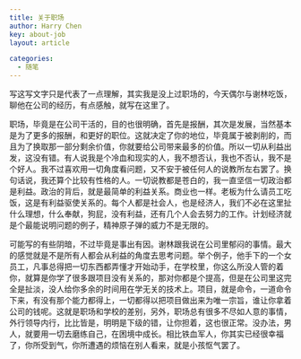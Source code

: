 ```yaml
---
title: 关于职场
author: Harry Chen
key: about-job
layout: article

categories:
  - 随笔
---
```


  写这写文字只是代表了一点理解，其实我是没上过职场的，今天偶尔与谢林吃饭，聊他在公司的经历，有点感触，就写在这里了。

  职场，毕竟是在公司干活的，目的也很明确，首先是报酬，其次是发展，当然基本是为了更多的报酬，和更好的职位。这就决定了你的地位，毕竟属于被剥削的，而且为了换取那一部分剩余价值，你就要给公司带来最多的价值。所以一切从利益出发，这没有错。有人说我是个冷血和现实的人，我不想否认，我也不否认，我不是个好人。我不过喜欢用一切角度看问题，又不安于被任何人的说教所左右罢了。换句话说，我还算个比较有性格的人。一切说教都是苍白的，我一直坚信一切政治都是利益。政治的背后，就是最简单的利益关系。商业也一样。老板为什么请员工吃饭，这是有利益驱使关系的。每个人都是社会人，也是经济人，我们不必在这里扯什么理想，什么奉献，狗屁，没有利益，还有几个人会去努力的工作。计划经济就是个最能说明问题的例子，精神原子弹的威力不是无限的。

  可能写的有些阴暗，不过毕竟是事出有因。谢林跟我说在公司里郁闷的事情。最大的感觉就是不是所有人都会从利益的角度去思考问题。举个例子，他手下的一个女员工，凡事总得把一切东西都弄懂才开始动手，在学校里，你这么所没人管的着你，就算是你学了很多跟项目没有关系的，那对你都是个提高，但是在公司里这完全是扯淡，没人给你多余的时间用在学无关的技术上。项目，就是命令，一道命令下来，有没有那个能力都得上，一切都得以把项目做出来为唯一宗旨，谁让你拿着公司的钱呢。这就是职场和学校的差别，另外，职场总有很多不尽如人意的事情，外行领导内行，比比皆是，明明是下级的错，让你担着，这也很正常。没办法，男人，就要用一切去磨练自己，在困境中成长。相比铁血军人，你其实已经很幸福了，你所受到气，你所遭遇的烦恼在别人看来，就是小孩怄气罢了。
